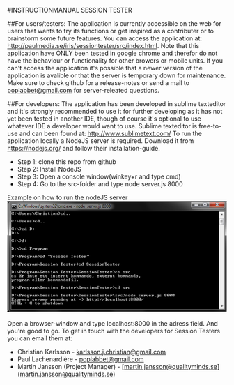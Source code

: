 
#INSTRUCTIONMANUAL SESSION TESTER

##For users/testers:
The application is currently accessible on the web for users that wants to try its functions or get inspired as a contributer or to brainstorm some future features. You can access the application at: http://paulmedia.se/iris/sessiontester/src/index.html.
Note that this application have ONLY been tested in google chrome and therefor do not have the behaviour or functionality for other browers or mobile units. If you can't access the application it's possible that a newer version of the application is avalible or that the server is temporary down for maintenance. Make sure to check github for a release-notes or send a mail to poplabbet@gmail.com for server-releated questions.


##For developers:
The application has been developed in sublime texteditor and it's strongly recommended to use it for further developing as it has not yet been tested in another IDE, though of course it's optional to use whatever IDE a developer would want to use. Sublime texteditor is free-to-use and can been found at: http://www.sublimetext.com/
To run the application locally a NodeJS server is required. Download it from https://nodejs.org/ and follow their installation-guide.

* Step 1:
clone this repo from github
* Step 2:
Install NodeJS
* Step 3:
Open a console window(winkey+r and type cmd)
* Step 4:
Go to the src-folder and type node server.js 8000

Example on how to run the nodeJS server
![Alt text](cmdinstall.png)

Open a browser-window and type localhost:8000 in the adress field. And you're good to go.
To get in touch with the developers for Session Testers you can email them at:

* Christian Karlsson - [karlsson.j.christian@gmail.com](karlsson.j.christian@gmail.com)
* Paul Lachenardière - [poplabbet@gmail.com](poplabbet@gmail.com)
* Martin Jansson (Project Manager) - [martin.jansson@qualityminds.se] (martin.jansson@qualityminds.se)







